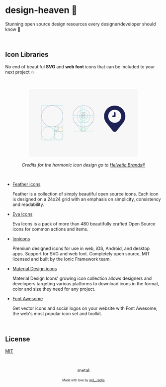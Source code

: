# design-heaven :metal:
Stunning open source design resources every designer/developer should know :nail_care:

&nbsp;

## Icon Libraries
 
No end of beautiful **SVG** and **web font** icons that can be included to your next project :boom:

&nbsp;

<p align="center">
  <img src="assets/icons.png" width="70%">
  <div align="center">
    <em>
      Credits for the harmonic icon design go to 
      <a href="https://dribbble.com/shots/381273-Time-Place?list=popularoffset=10">
        Helvetic Brands®
      </a>
    </em>
  </div>
<!-- ![logo](assets/icons.png)
*Credits for the harmonic icon design go to [Helvetic Brands®](https://dribbble.com/shots/381273-Time-Place?list=popular&offset=10)* -->
</p>


&nbsp;

- [Feather icons](https://feathericons.com/)
   
   Feather is a collection of simply beautiful open source icons. Each icon is designed on a 24x24 grid with an emphasis on simplicity, consistency and readability.

- [Eva Icons](https://akveo.github.io/eva-icons/#/)

   Eva Icons is a pack of more than 480 beautifully crafted Open Source icons for common actions and items.
   
- [Ionicons](https://ionicons.com/)

   Premium designed icons for use in web, iOS, Android, and desktop apps. Support for SVG and web font. Completely open source, MIT licensed and built by the Ionic Framework team.

- [Material Design icons](https://materialdesignicons.com/)

   Material Design Icons' growing icon collection allows designers and developers targeting various platforms to download icons in the format, color and size they need for any project.

- [Font Awesome](https://fontawesome.com/)

   Get vector icons and social logos on your website with Font Awesome, the web's most popular icon set and toolkit.

&nbsp;

## License

[MIT](/LICENSE.md)

&nbsp;

<p align="center">:metal️:</p>
<p align="center">
<sub><sup>Made with love by <a href="https://twitter.com/d__raptis">@d__raptis</a></sup></sub>
</p>